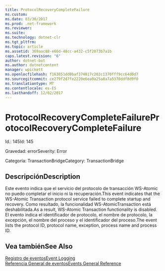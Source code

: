 ```yaml
---
title: ProtocolRecoveryCompleteFailure
ms.custom: 
ms.date: 03/30/2017
ms.prod: .net-framework
ms.reviewer: 
ms.suite: 
ms.technology: dotnet-clr
ms.tgt_pltfrm: 
ms.topic: article
ms.assetid: 369aac88-e66d-48cc-a432-c5f2073b7a1b
caps.latest.revision: "6"
author: dotnet-bot
ms.author: dotnetcontent
manager: wpickett
ms.openlocfilehash: f163851dd0baf374817c202c1370fff9cc64d0d7
ms.sourcegitcommit: ce279f2d7fe2220e6ea0a25a8a7a5370ddf8d9f0
ms.translationtype: MT
ms.contentlocale: es-ES
ms.lasthandoff: 12/02/2017
---
```

# <a name="protocolrecoverycompletefailure"></a><span data-ttu-id="05a08-102">ProtocolRecoveryCompleteFailure</span><span class="sxs-lookup"><span data-stu-id="05a08-102">ProtocolRecoveryCompleteFailure</span></span>
<span data-ttu-id="05a08-103">Id.: 145</span><span class="sxs-lookup"><span data-stu-id="05a08-103">Id: 145</span></span>  
  
 <span data-ttu-id="05a08-104">Gravedad: error</span><span class="sxs-lookup"><span data-stu-id="05a08-104">Severity: Error</span></span>  
  
 <span data-ttu-id="05a08-105">Categoría: TransactionBridge</span><span class="sxs-lookup"><span data-stu-id="05a08-105">Category: TransactionBridge</span></span>  
  
## <a name="description"></a><span data-ttu-id="05a08-106">Descripción</span><span class="sxs-lookup"><span data-stu-id="05a08-106">Description</span></span>  
 <span data-ttu-id="05a08-107">Este evento indica que el servicio del protocolo de transacción WS-Atomic no puedo completar el inicio ni la recuperación.</span><span class="sxs-lookup"><span data-stu-id="05a08-107">This event indicates that the WS-Atomic Transaction protocol service failed to complete startup and recovery.</span></span> <span data-ttu-id="05a08-108">Como resultado, la funcionalidad WS-AtomicTransaction está deshabilitada.</span><span class="sxs-lookup"><span data-stu-id="05a08-108">As a result, WS-Atomic Transaction functionality is disabled.</span></span> <span data-ttu-id="05a08-109">El evento indica el identificador de protocolo, el nombre de protocolo, la excepción, el nombre del proceso y el identificador del proceso.</span><span class="sxs-lookup"><span data-stu-id="05a08-109">The event lists the protocol ID, protocol name, exception, process name and process ID.</span></span>  
  
## <a name="see-also"></a><span data-ttu-id="05a08-110">Vea también</span><span class="sxs-lookup"><span data-stu-id="05a08-110">See Also</span></span>  
 [<span data-ttu-id="05a08-111">Registro de eventos</span><span class="sxs-lookup"><span data-stu-id="05a08-111">Event Logging</span></span>](../../../../../docs/framework/wcf/diagnostics/event-logging/index.md)  
 [<span data-ttu-id="05a08-112">Referencia General de eventos</span><span class="sxs-lookup"><span data-stu-id="05a08-112">Events General Reference</span></span>](../../../../../docs/framework/wcf/diagnostics/event-logging/events-general-reference.md)
